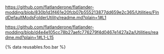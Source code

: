 https://github.com/flatlanderone/flatlander-modding/blob/830b1d3f461e20fcb07b555213877dd659e2c365/Utilities/FIndDefaultModsFolderUtility/readme.md?plain=1#L1




https://github.com/flatlanderone/flatlander-modding/blob/d4e4e105cc78b27aefc776279f4d0467e1427a2a/Utilities/readme.md?plain=1#L1-L15


{% data reusables.foo.bar %}